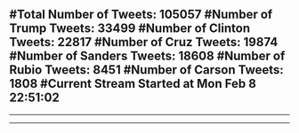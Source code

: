 #Total Number of Tweets: 105057 
#Number of Trump Tweets: 33499
#Number of Clinton Tweets: 22817
#Number of Cruz Tweets: 19874
#Number of Sanders Tweets: 18608
#Number of Rubio Tweets: 8451
#Number of Carson Tweets: 1808
#Current Stream Started at Mon Feb  8 22:51:02
---
---
---
